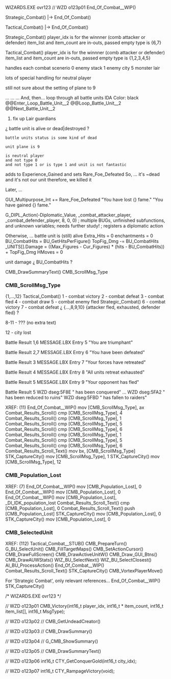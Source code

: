 
WIZARDS.EXE
ovr123
// WZD o123p01
End_Of_Combat__WIP()



Strategic_Combat()
    |-> End_Of_Combat()

Tactical_Combat()
    |-> End_Of_Combat()

Strategic_Combat()
    player_idx is for the winnner (comb attacker or defender)
    item_list and item_count are in-outs, passed empty
    type is {6,7}

Tactical_Combat()
    player_idx is for the winnner (comb attacker or defender)
    item_list and item_count are in-outs, passed empty
    type is {1,2,3,4,5}

handles each combat scenerio
    0 enemy stack
    1 enemy city
    5 monster lair

lots of special handling for neutral player

still not sure about the setting of plane to 9





...
...
...
And, then...
loop through all battle units
    IDA Color: black
    @@Enter_Loop_Battle_Unit__2
    @@Loop_Battle_Unit__2
    @@Next_Battle_Unit__2

1) fix up Lair guardians

¿ battle unit is alive or dead|destroyed ?

    battle units status is some kind of dead

    unit plane is 9

    is neutral player
    and not type 0
    and not type 1 or is type 1 and unit is not fantastic


adds to Experience_Gained and sets Rare_Foe_Defeated
So, ...
    it's ~dead and it's not our unit
    therefore, we killed it


Later, ...

GUI_Multipurpose_Int += Rare_Foe_Defeated
    "You have lost {} fame."
    "You have gained {} fame."


G_DIPL_Action(-Diplomatic_Value, _combat_attacker_player, _combat_defender_player, 8, 0, 0)
; multiple BUGs, unfinished subfunctions, and unknown variables; needs further study!
; registers a diplomatic action


Otherwise, ...
    battle unit is (still) alive
        Extra_Hits = 0
        enchantments = 0
        BU_CombatHits = BU_GetHitsPerFigure()
        TopFig_Dmg -= BU_CombatHits
        _UNITS[].Damage = ((Max_Figures - Cur_Figures) * (hits - BU_CombatHits)) + TopFig_Dmg
        HMoves = 0





unit damage
¿ BU_CombatHits ?





CMB_DrawSummaryText()
CMB_ScrollMsg_Type


### CMB_ScrollMsg_Type

{1,...,12}
Tactical_Combat()
1    - combat victory
2    - combat defeat
3    - combat fled
4    - combat draw
5    - combat enemy fled
Strategic_Combat()
6    - combat victory
7    - combat defeat
¿ {...,8,9,10} {attacker fled, exhausted, defender fled} ?

8-11 - ??? (no extra text)

12   - city lost


Battle Result 1,6
MESSAGE.LBX
Entry 5
"You are triumphant"

Battle Result 2,7
MESSAGE.LBX
Entry 6
"You have been defeated"

Battle Result 3
MESSAGE.LBX
Entry 7
"Your forces have retreated"

Battle Result 4
MESSAGE.LBX
Entry 8
"All units retreat exhausted"

Battle Result 5
MESSAGE.LBX
Entry 9
"Your opponent has fled"

Battle Result 5
WZD dseg:5F8E   " has been conquered"
...
WZD dseg:5FA2   " has been reduced to ruins"
WZD dseg:5FBD   " has fallen to raiders"


XREF:  (11)
    End_Of_Combat__WIP()          mov  [CMB_ScrollMsg_Type], ax
    Combat_Results_Scroll()       cmp  [CMB_ScrollMsg_Type], 4
    Combat_Results_Scroll()       cmp  [CMB_ScrollMsg_Type], 1
    Combat_Results_Scroll()       cmp  [CMB_ScrollMsg_Type], 5
    Combat_Results_Scroll()       cmp  [CMB_ScrollMsg_Type], 6
    Combat_Results_Scroll()       cmp  [CMB_ScrollMsg_Type], 1
    Combat_Results_Scroll()       cmp  [CMB_ScrollMsg_Type], 5
    Combat_Results_Scroll()       cmp  [CMB_ScrollMsg_Type], 6
    Combat_Results_Scroll_Text()  mov  bx, [CMB_ScrollMsg_Type]
    STK_CaptureCity()             mov  [CMB_ScrollMsg_Type], 1
    STK_CaptureCity()             mov  [CMB_ScrollMsg_Type], 12





### CMB_Population_Lost

XREF:  (7)
    End_Of_Combat__WIP()            mov   [CMB_Population_Lost], 0
    End_Of_Combat__WIP()            mov   [CMB_Population_Lost], 0
    End_Of_Combat__WIP()            mov   [CMB_Population_Lost], _DI_IDK_population_lost
    Combat_Results_Scroll_Text()    cmp   [CMB_Population_Lost], 0
    Combat_Results_Scroll_Text()    push  [CMB_Population_Lost]
    STK_CaptureCity()               mov   [CMB_Population_Lost], 0
    STK_CaptureCity()               mov   [CMB_Population_Lost], 0



### CMB_SelectedUnit

XREF:  (112)
    Tactical_Combat__STUB()
    CMB_PrepareTurn()
    G_BU_SelectUnit()
    CMB_FillTargetMaps()
    CMB_SetActionCursor()
    CMB_DrawFullScreen()
    CMB_DrawActiveUnitW()
    CMB_Draw_GUI_Btns()
    CMB_DrawAUWStats()
    WIZ_BU_SelectNext()
    WIZ_BU_SelectClosest()
    AI_BU_ProcessAction()
    End_Of_Combat__WIP()
    Combat_Results_Scroll_Text()
    STK_CaptureCity()
    CMB_VortexPlayerMove()

For 'Strategic Combat', only relevant references...
    End_Of_Combat__WIP()
    STK_CaptureCity()






/*
    WIZARDS.EXE  ovr123
*/

// WZD o123p01
CMB_Victory(int16_t player_idx, int16_t * item_count, int16_t item_list[], int16_t MsgType);

// WZD o123p02
// CMB_GetUndeadCreator()

// WZD o123p03
// CMB_DrawSummary()

// WZD o123p04
// G_CMB_ShowSummary()

// WZD o123p05
// CMB_DrawSummaryText()

// WZD o123p06
int16_t CTY_GetConquerGold(int16_t city_idx);

// WZD o123p07
int16_t CTY_RampageVictory(void);
